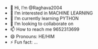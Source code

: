 - 👋 Hi, I’m @Raghava2004
- 👀 I’m interested in MACHINE LEARNING
- 🌱 I’m currently learning PYTHON
- 💞️ I’m looking to collaborate on 
- 📫 How to reach me 9652313699
- 😄 Pronouns: HE/HIM
- ⚡ Fun fact: ...

<!---
Raghava2004-cpu/Raghava2004-cpu is a ✨ special ✨ repository because its `README.md` (this file) appears on your GitHub profile.
You can click the Preview link to take a look at your changes.
--->
